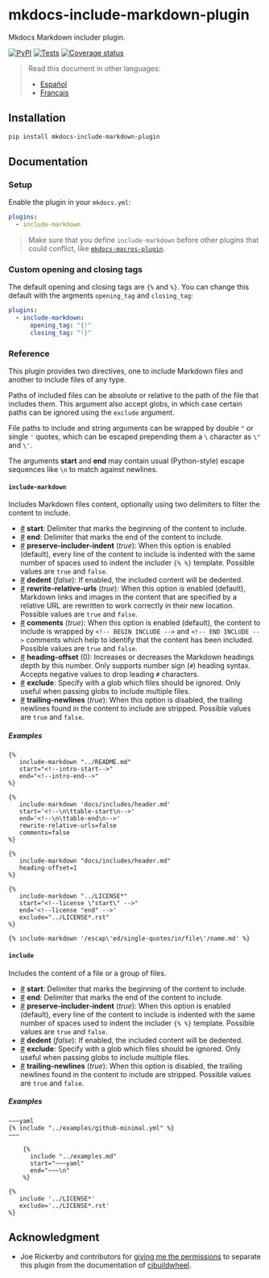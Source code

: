 <!-- mdpo-disable-next-line -->
# mkdocs-include-markdown-plugin

Mkdocs Markdown includer plugin.

<!-- mdpo-disable -->

[![PyPI][pypi-version-badge-link]][pypi-link]
[![Tests][tests-image]][tests-link]
[![Coverage status][coverage-image]][coverage-link]
<!-- mdpo-enable -->

<!-- mdpo-disable -->
<!-- mdpo-enable-next-line -->
> Read this document in other languages:
>
> - [Español][es-readme-link]
> - [Français][fr-readme-link]
<!-- mdpo-enable -->

## Installation

```bash
pip install mkdocs-include-markdown-plugin
```

## Documentation

### Setup

Enable the plugin in your `mkdocs.yml`:

```yaml
plugins:
  - include-markdown
```

> Make sure that you define `include-markdown` before other plugins that could
 conflict, like [`mkdocs-macros-plugin`][mkdocs-macros-plugin-link].

### Custom opening and closing tags

The default opening and closing tags are `{%` and `%}`. You can change this
default with the argments `opening_tag` and `closing_tag`:

```yaml
plugins:
  - include-markdown:
      opening_tag: "{!"
      closing_tag: "!}"
```

### Reference

This plugin provides two directives, one to include Markdown files and another
to include files of any type.

Paths of included files can be absolute or relative to the path of the file
that includes them. This argument also accept globs, in which case certain
paths can be ignored using the `exclude` argument.

File paths to include and string arguments can be wrapped by double `"` or
single `'` quotes, which can be escaped prepending them a `\` character as
`\"` and `\'`.

The arguments **start** and **end** may contain usual (Python-style) escape
sequences like `\n` to match against newlines.

<!-- mdpo-disable-next-line -->
#### **`include-markdown`**

Includes Markdown files content, optionally using two delimiters to filter the
content to include.

- <a name="include-markdown_start" href="#include-markdown_start">#</a>
 **start**: Delimiter that marks the beginning of the content to include.
- <a name="include-markdown_end" href="#include-markdown_end">#</a>
 **end**: Delimiter that marks the end of the content to include.
- <a name="include-markdown_preserve-includer-indent" href="#include-markdown_preserve-includer-indent">#</a>
 **preserve-includer-indent** (*true*): When this option is enabled (default),
 every line of the content to include is indented with the same number of
 spaces used to indent the includer `{% %}` template. Possible values are
 `true` and `false`.
- <a name="include-markdown_dedent" href="#include-markdown_dedent">#</a>
 **dedent** (*false*): If enabled, the included content will be dedented.
- <a name="include-markdown_rewrite-relative-urls" href="#include-markdown_rewrite-relative-urls">#</a>
 **rewrite-relative-urls** (*true*): When this option is enabled (default),
 Markdown links and images in the content that are specified by a relative URL
 are rewritten to work correctly in their new location. Possible values are
 `true` and `false`.
- <a name="include-markdown_comments" href="#include-markdown_comments">#</a>
 **comments** (*true*): When this option is enabled (default), the content to
 include is wrapped by `<!-- BEGIN INCLUDE -->` and `<!-- END INCLUDE -->`
 comments which help to identify that the content has been included. Possible
 values are `true` and `false`.
- <a name="include-markdown_heading-offset" href="#include-markdown_heading-offset">#</a>
 **heading-offset** (0): Increases or decreases the Markdown headings depth
 by this number. Only supports number sign (`#`) heading syntax. Accepts
 negative values to drop leading `#` characters.
- <a name="include-markdown_exclude" href="#include-markdown_exclude">#</a>
 **exclude**: Specify with a glob which files should be ignored. Only useful
 when passing globs to include multiple files.
- <a name="include-markdown_trailing-newlines" href="#include-markdown_trailing-newlines">#</a>
 **trailing-newlines** (*true*): When this option is disabled, the trailing newlines
 found in the content to include are stripped. Possible values are `true` and `false`.

##### Examples

```jinja
{%
   include-markdown "../README.md"
   start="<!--intro-start-->"
   end="<!--intro-end-->"
%}
```

```jinja
{%
   include-markdown 'docs/includes/header.md'
   start='<!--\n\ttable-start\n-->'
   end='<!--\n\ttable-end\n-->'
   rewrite-relative-urls=false
   comments=false
%}
```

```jinja
{%
   include-markdown "docs/includes/header.md"
   heading-offset=1
%}
```

```jinja
{%
   include-markdown "../LICENSE*"
   start="<!--license \"start\" -->"
   end='<!--license "end" -->'
   exclude="../LICENSE*.rst"
%}
```

```jinja
{% include-markdown '/escap\'ed/single-quotes/in/file\'/name.md' %}
```

<!-- mdpo-disable-next-line -->
#### **`include`**

Includes the content of a file or a group of files.

- <a name="include_start" href="#include_start">#</a>
 **start**: Delimiter that marks the beginning of the content to include.
- <a name="include_end" href="#include_end">#</a>
 **end**: Delimiter that marks the end of the content to include.
- <a name="include_preserve-includer-indent" href="#include_preserve-includer-indent">#</a>
 **preserve-includer-indent** (*true*): When this option is enabled (default),
 every line of the content to include is indented with the same number of
 spaces used to indent the includer `{% %}` template. Possible values are
 `true` and `false`.
- <a name="include_dedent" href="#include_dedent">#</a>
 **dedent** (*false*): If enabled, the included content will be dedented.
- <a name="include_exclude" href="#include_exclude">#</a>
 **exclude**: Specify with a glob which files should be ignored. Only useful
 when passing globs to include multiple files.
- <a name="include_trailing-newlines" href="#include_trailing-newlines">#</a>
 **trailing-newlines** (*true*): When this option is disabled, the trailing newlines
 found in the content to include are stripped. Possible values are `true` and `false`.

##### Examples

```jinja
~~~yaml
{% include "../examples/github-minimal.yml" %}
~~~
```

```jinja
    {%
      include "../examples.md"
      start="~~~yaml"
      end="~~~\n"
    %}
```

```jinja
{%
   include '../LICENSE*'
   exclude='../LICENSE*.rst'
%}
```

## Acknowledgment

- Joe Rickerby and contributors for
 [giving me the permissions][cibuildwheel-470] to separate this plugin from the
 documentation of [cibuildwheel][cibuildwheel-repo-link].

[pypi-link]: https://pypi.org/project/mkdocs-include-markdown-plugin
[pypi-version-badge-link]: https://img.shields.io/pypi/v/mkdocs-include-markdown-plugin?logo=pypi&logoColor=white
[tests-image]: https://img.shields.io/github/workflow/status/mondeja/mkdocs-include-markdown-plugin/CI?logo=github&label=tests
[tests-link]: https://github.com/mondeja/mkdocs-include-markdown-plugin/actions?query=workflow%3ACI
[coverage-image]: https://img.shields.io/coveralls/github/mondeja/mkdocs-include-markdown-plugin?logo=coveralls
[coverage-link]: https://coveralls.io/github/mondeja/mkdocs-include-markdown-plugin

[cibuildwheel-470]: https://github.com/joerick/cibuildwheel/issues/470
[cibuildwheel-repo-link]: https://github.com/joerick/cibuildwheel
[mkdocs-macros-plugin-link]: https://mkdocs-macros-plugin.readthedocs.io

[es-readme-link]: https://github.com/mondeja/mkdocs-include-markdown-plugin/blob/master/locale/es/README.md
[fr-readme-link]: https://github.com/mondeja/mkdocs-include-markdown-plugin/blob/master/locale/fr/README.md
